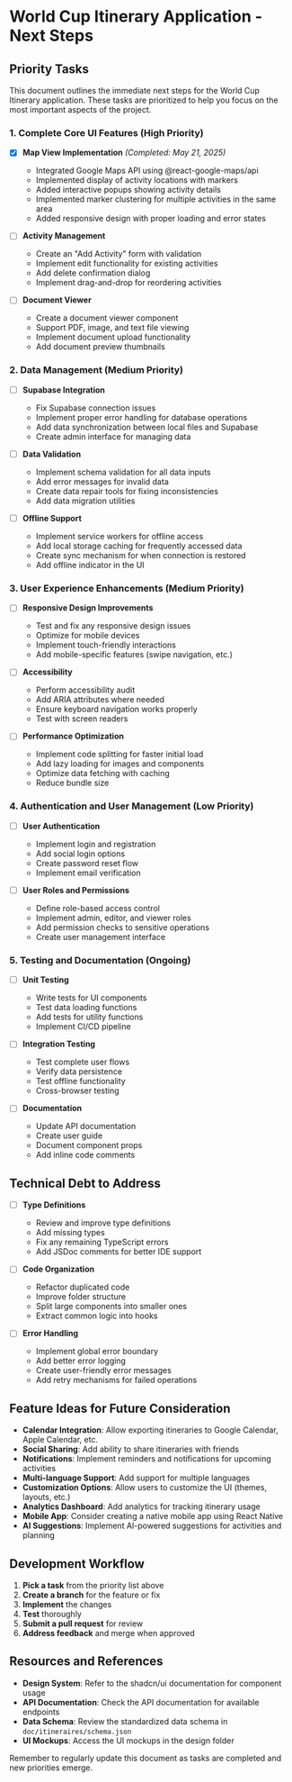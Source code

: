 # World Cup Itinerary Application - Next Steps

## Priority Tasks

This document outlines the immediate next steps for the World Cup Itinerary application. These tasks are prioritized to help you focus on the most important aspects of the project.

### 1. Complete Core UI Features (High Priority)

- [x] **Map View Implementation** *(Completed: May 21, 2025)*
  - Integrated Google Maps API using @react-google-maps/api
  - Implemented display of activity locations with markers
  - Added interactive popups showing activity details
  - Implemented marker clustering for multiple activities in the same area
  - Added responsive design with proper loading and error states

- [ ] **Activity Management**
  - Create an "Add Activity" form with validation
  - Implement edit functionality for existing activities
  - Add delete confirmation dialog
  - Implement drag-and-drop for reordering activities

- [ ] **Document Viewer**
  - Create a document viewer component
  - Support PDF, image, and text file viewing
  - Implement document upload functionality
  - Add document preview thumbnails

### 2. Data Management (Medium Priority)

- [ ] **Supabase Integration**
  - Fix Supabase connection issues
  - Implement proper error handling for database operations
  - Add data synchronization between local files and Supabase
  - Create admin interface for managing data

- [ ] **Data Validation**
  - Implement schema validation for all data inputs
  - Add error messages for invalid data
  - Create data repair tools for fixing inconsistencies
  - Add data migration utilities

- [ ] **Offline Support**
  - Implement service workers for offline access
  - Add local storage caching for frequently accessed data
  - Create sync mechanism for when connection is restored
  - Add offline indicator in the UI

### 3. User Experience Enhancements (Medium Priority)

- [ ] **Responsive Design Improvements**
  - Test and fix any responsive design issues
  - Optimize for mobile devices
  - Implement touch-friendly interactions
  - Add mobile-specific features (swipe navigation, etc.)

- [ ] **Accessibility**
  - Perform accessibility audit
  - Add ARIA attributes where needed
  - Ensure keyboard navigation works properly
  - Test with screen readers

- [ ] **Performance Optimization**
  - Implement code splitting for faster initial load
  - Add lazy loading for images and components
  - Optimize data fetching with caching
  - Reduce bundle size

### 4. Authentication and User Management (Low Priority)

- [ ] **User Authentication**
  - Implement login and registration
  - Add social login options
  - Create password reset flow
  - Implement email verification

- [ ] **User Roles and Permissions**
  - Define role-based access control
  - Implement admin, editor, and viewer roles
  - Add permission checks to sensitive operations
  - Create user management interface

### 5. Testing and Documentation (Ongoing)

- [ ] **Unit Testing**
  - Write tests for UI components
  - Test data loading functions
  - Add tests for utility functions
  - Implement CI/CD pipeline

- [ ] **Integration Testing**
  - Test complete user flows
  - Verify data persistence
  - Test offline functionality
  - Cross-browser testing

- [ ] **Documentation**
  - Update API documentation
  - Create user guide
  - Document component props
  - Add inline code comments

## Technical Debt to Address

- [ ] **Type Definitions**
  - Review and improve type definitions
  - Add missing types
  - Fix any remaining TypeScript errors
  - Add JSDoc comments for better IDE support

- [ ] **Code Organization**
  - Refactor duplicated code
  - Improve folder structure
  - Split large components into smaller ones
  - Extract common logic into hooks

- [ ] **Error Handling**
  - Implement global error boundary
  - Add better error logging
  - Create user-friendly error messages
  - Add retry mechanisms for failed operations

## Feature Ideas for Future Consideration

- **Calendar Integration**: Allow exporting itineraries to Google Calendar, Apple Calendar, etc.
- **Social Sharing**: Add ability to share itineraries with friends
- **Notifications**: Implement reminders and notifications for upcoming activities
- **Multi-language Support**: Add support for multiple languages
- **Customization Options**: Allow users to customize the UI (themes, layouts, etc.)
- **Analytics Dashboard**: Add analytics for tracking itinerary usage
- **Mobile App**: Consider creating a native mobile app using React Native
- **AI Suggestions**: Implement AI-powered suggestions for activities and planning

## Development Workflow

1. **Pick a task** from the priority list above
2. **Create a branch** for the feature or fix
3. **Implement** the changes
4. **Test** thoroughly
5. **Submit a pull request** for review
6. **Address feedback** and merge when approved

## Resources and References

- **Design System**: Refer to the shadcn/ui documentation for component usage
- **API Documentation**: Check the API documentation for available endpoints
- **Data Schema**: Review the standardized data schema in `doc/itineraires/schema.json`
- **UI Mockups**: Access the UI mockups in the design folder

Remember to regularly update this document as tasks are completed and new priorities emerge.
